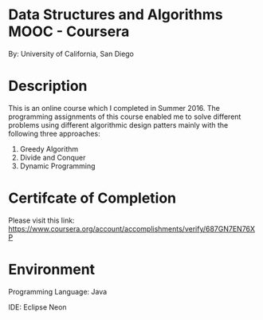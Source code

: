 # Data Structures and Algorithms MOOC - Coursera
By: University of California, San Diego

# Description
This is an online course which I completed in Summer 2016. The programming assignments of this course enabled me to solve different problems using different algorithmic design patters mainly with the following three approaches:

1. Greedy Algorithm
2. Divide and Conquer
3. Dynamic Programming

# Certifcate of Completion
Please visit this link: https://www.coursera.org/account/accomplishments/verify/687GN7EN76XP

# Environment
Programming Language: Java

IDE: Eclipse Neon
